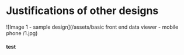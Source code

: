# Justifications of other designs

![Image 1 - sample design](/assets/basic front end data viewer - mobile phone /1.jpg)

#### test
